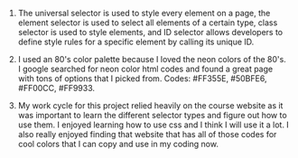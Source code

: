 1. The universal selector is used to style every element on a page, the element selector is used to select all elements of a certain type, class selector is used to style elements, and ID selector allows developers to define style rules for a specific element by calling its unique ID.

2. I used an 80's color palette because I loved the neon colors of the 80's. I google searched for neon color html codes and found a great page with tons of options that I picked from. Codes: #FF355E, #50BFE6, #FF00CC, #FF9933.

3. My work cycle for this project relied heavily on the course website as it was important to learn the different selector types and figure out how to use them. I enjoyed learning how to use css and I think I will use it a lot. I also really enjoyed finding that website that has all of those codes for cool colors that I can copy and use in my coding now.  
